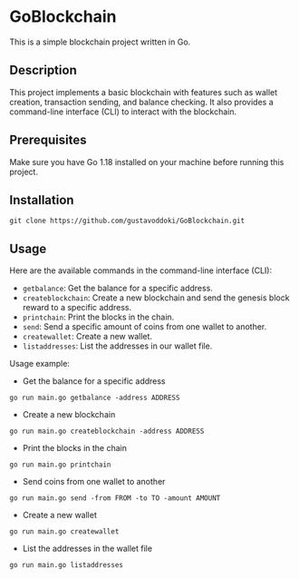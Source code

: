 # GoBlockchain

This is a simple blockchain project written in Go.

## Description

This project implements a basic blockchain with features such as wallet creation, transaction sending, and balance checking. It also provides a command-line interface (CLI) to interact with the blockchain.

## Prerequisites

Make sure you have Go 1.18 installed on your machine before running this project.

## Installation
```
git clone https://github.com/gustavoddoki/GoBlockchain.git
```
## Usage

Here are the available commands in the command-line interface (CLI):

- `getbalance`: Get the balance for a specific address.
- `createblockchain`: Create a new blockchain and send the genesis block reward to a specific address.
- `printchain`: Print the blocks in the chain.
- `send`: Send a specific amount of coins from one wallet to another.
- `createwallet`: Create a new wallet.
- `listaddresses`: List the addresses in our wallet file.

Usage example:

- Get the balance for a specific address
```
go run main.go getbalance -address ADDRESS
```
- Create a new blockchain
```
go run main.go createblockchain -address ADDRESS
```
- Print the blocks in the chain
```
go run main.go printchain
```
- Send coins from one wallet to another
```
go run main.go send -from FROM -to TO -amount AMOUNT
```
- Create a new wallet
```
go run main.go createwallet
```
- List the addresses in the wallet file
```
go run main.go listaddresses
```
